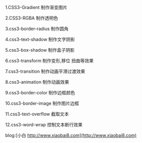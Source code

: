 ﻿1.CSS3-Gradient 制作渐变图片

2.CSS3-RGBA 制作透明色

3.css3-border-radius 制作圆角

4.css3-text-shadow 制作文字阴影

5.css3-box-shadow 制作盒子阴影

6.css3-transform 制作变形,移位 扭曲等效果

7.css3-transition 制作动画平滑过渡效果

8.css3-animation 制作动画效果

9.css3-border-color 制作边框颜色

10.css3-border-image 制作图片边框

11.css3-text-overflow 截取文本

12.css3-word-wrap 控制文本断行效果

blog:[小白 http://www.xiaobai8.com](http://www.xiaobai8.com)